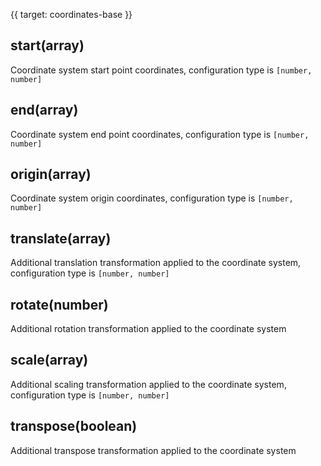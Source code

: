 {{ target: coordinates-base }}

## start(array)

Coordinate system start point coordinates, configuration type is `[number, number]`

## end(array)

Coordinate system end point coordinates, configuration type is `[number, number]`

## origin(array)

Coordinate system origin coordinates, configuration type is `[number, number]`

## translate(array)

Additional translation transformation applied to the coordinate system, configuration type is `[number, number]`

## rotate(number)

Additional rotation transformation applied to the coordinate system

## scale(array)

Additional scaling transformation applied to the coordinate system, configuration type is `[number, number]`

## transpose(boolean)

Additional transpose transformation applied to the coordinate system